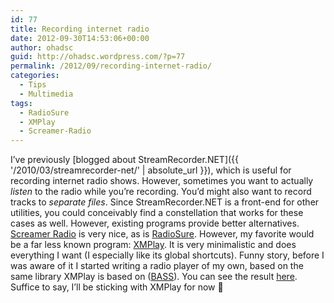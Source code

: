 ```yaml
---
id: 77
title: Recording internet radio
date: 2012-09-30T14:53:06+00:00
author: ohadsc
guid: http://ohadsc.wordpress.com/?p=77
permalink: /2012/09/recording-internet-radio/
categories:
  - Tips
  - Multimedia
tags:
  - RadioSure
  - XMPlay
  - Screamer-Radio
---
```

I&#8217;ve previously [blogged about StreamRecorder.NET]({{ '/2010/03/streamrecorder-net/' | absolute_url }}), which is useful for recording internet radio shows. However, sometimes you want to actually _listen_ to the radio while you&#8217;re recording. You&#8217;d might also want to record tracks to _separate files_. Since StreamRecorder.NET is a front-end for other utilities, you could conceivably find a constellation that works for these cases as well. However, existing programs provide better alternatives. [Screamer Radio](https://www.screamer-radio.com/) is very nice, as is [RadioSure](http://www.radiosure.com/). However, my favorite would be a far less known program: [XMPlay](https://support.xmplay.com/). It is very minimalistic and does everything I want (I especially like its global shortcuts). Funny story, before I was aware of it I started writing a radio player of my own, based on the same library XMPlay is based on ([BASS](https://www.un4seen.com/)). You can see the result [here](https://sourceforge.net/projects/sharpradio/). Suffice to say, I&#8217;ll be sticking with XMPlay for now 🙂